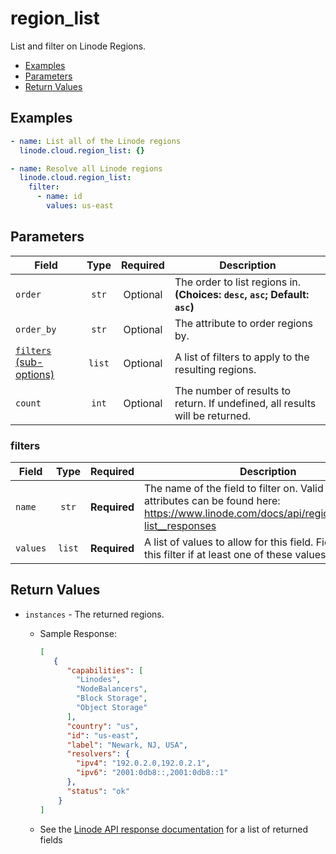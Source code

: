# region_list

List and filter on Linode Regions.

- [Examples](#examples)
- [Parameters](#parameters)
- [Return Values](#return-values)

## Examples

```yaml
- name: List all of the Linode regions
  linode.cloud.region_list: {}
```

```yaml
- name: Resolve all Linode regions
  linode.cloud.region_list:
    filter:
      - name: id
        values: us-east
```


## Parameters

| Field     | Type | Required | Description                                                                  |
|-----------|------|----------|------------------------------------------------------------------------------|
| `order` | <center>`str`</center> | <center>Optional</center> | The order to list regions in.  **(Choices: `desc`, `asc`; Default: `asc`)** |
| `order_by` | <center>`str`</center> | <center>Optional</center> | The attribute to order regions by.   |
| [`filters` (sub-options)](#filters) | <center>`list`</center> | <center>Optional</center> | A list of filters to apply to the resulting regions.   |
| `count` | <center>`int`</center> | <center>Optional</center> | The number of results to return. If undefined, all results will be returned.   |

### filters

| Field     | Type | Required | Description                                                                  |
|-----------|------|----------|------------------------------------------------------------------------------|
| `name` | <center>`str`</center> | <center>**Required**</center> | The name of the field to filter on. Valid filterable attributes can be found here: https://www.linode.com/docs/api/regions/#regions-list__responses   |
| `values` | <center>`list`</center> | <center>**Required**</center> | A list of values to allow for this field. Fields will pass this filter if at least one of these values matches.   |

## Return Values

- `instances` - The returned regions.

    - Sample Response:
        ```json
        [
           {
              "capabilities": [
                "Linodes",
                "NodeBalancers",
                "Block Storage",
                "Object Storage"
              ],
              "country": "us",
              "id": "us-east",
              "label": "Newark, NJ, USA",
              "resolvers": {
                "ipv4": "192.0.2.0,192.0.2.1",
                "ipv6": "2001:0db8::,2001:0db8::1"
              },
              "status": "ok"
            }
        ]
        ```
    - See the [Linode API response documentation](https://www.linode.com/docs/api/regions/#regions-list__response-samples) for a list of returned fields


